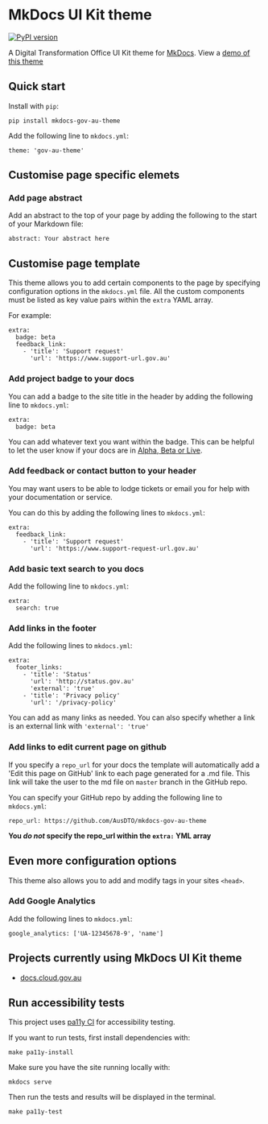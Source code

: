 # MkDocs UI Kit theme

[![PyPI version](https://badge.fury.io/py/mkdocs-gov-au-theme.svg)](https://badge.fury.io/py/mkdocs-gov-au-theme)

A Digital Transformation Office UI Kit theme for [MkDocs](http://www.mkdocs.org/). View a [demo of this theme](http://docs.cloud.gov.au/)

## Quick start

Install with `pip`:

```
pip install mkdocs-gov-au-theme
```

Add the following line to `mkdocs.yml`:

```
theme: 'gov-au-theme'
```

## Customise page specific elemets

### Add page abstract

Add an abstract to the top of your page by adding the following to the start of your Markdown file:

```
abstract: Your abstract here
```

## Customise page template

This theme allows you to add certain components to the page by specifying configuration options in the `mkdocs.yml` file. All the custom components must be listed as key value pairs within the `extra` YAML array.

For example:

```
extra:
  badge: beta
  feedback_link:
    - 'title': 'Support request'
      'url': 'https://www.support-url.gov.au'
```

### Add project badge to your docs

You can add a badge to the site title in the header by adding the following
line to `mkdocs.yml`:

```
extra:
  badge: beta
```

You can add whatever text you want within the badge. This can be helpful to let the user know if your docs are in [Alpha, Beta or Live](https://www.dto.gov.au/standard/service-design-and-delivery-process/).

### Add feedback or contact button to your header

You may want users to be able to lodge tickets or email you for help with your documentation or service.

You can do this by adding the following lines to `mkdocs.yml`:

```
extra:
  feedback_link:
    - 'title': 'Support request'
      'url': 'https://www.support-request-url.gov.au'
```

### Add basic text search to you docs

Add the following line to `mkdocs.yml`:

```
extra:
  search: true
```

### Add links in the footer

Add the following lines to `mkdocs.yml`:

```
extra:
  footer_links:
    - 'title': 'Status'
      'url': 'http://status.gov.au'
      'external': 'true'
    - 'title': 'Privacy policy'
      'url': '/privacy-policy'
```

You can add as many links as needed. You can also specify whether a link is an external link with `'external': 'true'`

### Add links to edit current page on github

If you specify a `repo_url` for your docs the template will automatically add a
'Edit this page on GitHub' link to each page generated for a .md file. This link will take the
user to the md file on `master` branch in the GitHub repo.

You can specify your GitHub repo by adding the following line to `mkdocs.yml`:

```
repo_url: https://github.com/AusDTO/mkdocs-gov-au-theme
```

**You *do not* specify the repo_url within the `extra:` YML array**

## Even more configuration options

This theme also allows you to add and modify tags in your sites `<head>`.

### Add Google Analytics

Add the following lines to `mkdocs.yml`:

```
google_analytics: ['UA-12345678-9', 'name']
```

## Projects currently using MkDocs UI Kit theme

- [docs.cloud.gov.au](https://github.com/AusDTO/cga_docs)

## Run accessibility tests

This project uses [pa11y CI](https://www.npmjs.com/package/pa11y-ci) for accessibility testing.

If you want to run tests, first install dependencies with:

```
make pa11y-install
```

Make sure you have the site running locally with:

```
mkdocs serve
```

Then run the tests and results will be displayed in the terminal.

```
make pa11y-test
```
